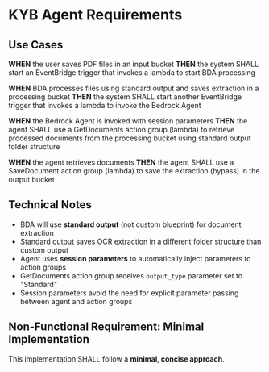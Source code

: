 # KYB Agent Requirements

## Use Cases

**WHEN** the user saves PDF files in an input bucket
**THEN** the system SHALL start an EventBridge trigger that invokes a lambda to start BDA processing

**WHEN** BDA processes files using standard output and saves extraction in a processing bucket
**THEN** the system SHALL start another EventBridge trigger that invokes a lambda to invoke the Bedrock Agent

**WHEN** the Bedrock Agent is invoked with session parameters
**THEN** the agent SHALL use a GetDocuments action group (lambda) to retrieve processed documents from the processing bucket using standard output folder structure

**WHEN** the agent retrieves documents
**THEN** the agent SHALL use a SaveDocument action group (lambda) to save the extraction (bypass) in the output bucket

## Technical Notes

- BDA will use **standard output** (not custom blueprint) for document extraction
- Standard output saves OCR extraction in a different folder structure than custom output
- Agent uses **session parameters** to automatically inject parameters to action groups
- GetDocuments action group receives `output_type` parameter set to "Standard"
- Session parameters avoid the need for explicit parameter passing between agent and action groups

## Non-Functional Requirement: Minimal Implementation

This implementation SHALL follow a **minimal, concise approach**.